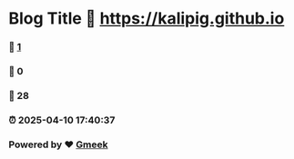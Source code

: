 # Blog Title :link: https://kalipig.github.io 
### :page_facing_up: [1](https://kalipig.github.io/tag.html) 
### :speech_balloon: 0 
### :hibiscus: 28 
### :alarm_clock: 2025-04-10 17:40:37 
### Powered by :heart: [Gmeek](https://github.com/Meekdai/Gmeek)
